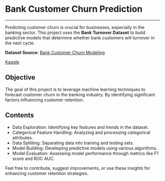 # Bank Customer Churn Prediction

---

Predicting customer churn is crucial for businesses, especially in the banking sector. This project uses the **Bank Turnover Dataset** to build predictive models that determine whether bank customers will turnover in the next cycle.

**Dataset Source:** [Bank Customer Churn Modeling](https://www.kaggle.com/datasets/barelydedicated/bank-customer-churn-modeling)

[Kaggle](https://www.kaggle.com/code/prozorovpro/bank-customer-churn-prediction/notebook?scriptVersionId=140535064)

## Objective

The goal of this project is to leverage machine learning techniques to forecast customer churn in the banking industry. By identifying significant factors influencing customer retention.

## Contents

- Data Exploration: Identifying key features and trends in the dataset.
- Categorical Feature Handling: Analyzing and processing categorical attributes.
- Data Splitting: Separating data into training and testing sets.
- Model Building: Developing predictive models using various algorithms.
- Model Evaluation: Assessing model performance through metrics like F1 score and ROC AUC.

Feel free to contribute, suggest improvements, or use these insights for enhancing customer retention strategies.
